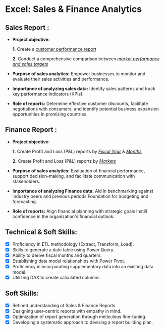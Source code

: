 # Excel: Sales & Finance Analytics

## Sales Report :


- **Project objective:** 

    **1.** Create a [customer performance report](https://github.com/AdityaJadhav04/Excel-Sales-Analytics/blob/main/All_Customer_Reports.pdf) 

    **2.** Conduct a comprehensive comparison between _[market performance and sales targets](https://github.com/AdityaJadhav04/Excel-Sales-Analytics/blob/main/market_performance_VS_target.pdf)_

- **Purpose of sales analytics:** Empower businesses to monitor and evaluate their sales activities and performance.

- **Importance of analyzing sales data:** Identify sales patterns and track key performance indicators (KPIs).

- **Role of reports:** Determine effective customer discounts, facilitate negotiations with consumers, and identify potential business expansion opportunities in promising countries.


## Finance Report :

- **Project objective:** 

    **1.** Create Profit and Loss (P&L) reports by _[Fiscal Year](https://github.com/AdityaJadhav04/Excel-Sales-and-Finance-Analytics/blob/main/P%26L%20Statement%20By%20Markets.pdf)_ & _[Months](https://github.com/AdityaJadhav04/Excel-Sales-and-Finance-Analytics/blob/main/P%26L%20Statement%20By%20Markets.pdf)_ 

   **2.** Create Profit and Loss (P&L) reports by _[Markets](	https://github.com/AdityaJadhav04/Excel-Sales-and-Finance-Analytics/blob/main/P%26L%20Statement%20By%20Markets.pdf)_

- **Purpose of sales analytics:** Evaluation of financial performance, support decision-making, and facilitate communication with stakeholders.

- **Importance of analyzing Finance data:** Aid in benchmarking against industry peers and previous periods Foundation for budgeting and forecasting.

- **Role of reports:** Align financial planning with strategic goals Instill confidence in the organization's financial outlook.


## Technical & Soft Skills:
- [x]	Proficiency in ETL methodology (Extract, Transform, Load).
- [x]	Skills to generate a date table using Power Query.
- [x]	Ability to derive fiscal months and quarters.
- [x]	Establishing data model relationships with Power Pivot.
- [x]	Proficiency in incorporating supplementary data into an existing data model.
- [x]	Utilizing DAX to create calculated columns.

## Soft Skills:
- [x]	Refined understanding of Sales & Finance Reports
- [x]	Designing user-centric reports with empathy in mind.
- [x]	Optimization of report generation through meticulous fine-tuning.
- [x]	Developing a systematic approach to devising a report building plan.
